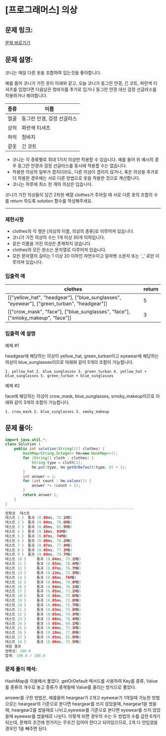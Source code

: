 # [프로그래머스] 의상

## 문제 링크:

[문제 바로가기](https://school.programmers.co.kr/learn/courses/30/lessons/42578)

## 문제 설명:

코니는 매일 다른 옷을 조합하여 입는것을 좋아합니다.

예를 들어 코니가 가진 옷이 아래와 같고, 오늘 코니가 동그란 안경, 긴 코트, 파란색 티셔츠를 입었다면 다음날은 청바지를 추가로 입거나 동그란 안경 대신 검정 선글라스를 착용하거나 해야합니다.

| 종류 | 이름 |
| --- | --- |
| 얼굴 | 동그란 안경, 검정 선글라스 |
| 상의 | 파란색 티셔츠 |
| 하의 | 청바지 |
| 겉옷 | 긴 코트 |
- 코니는 각 종류별로 최대 1가지 의상만 착용할 수 있습니다. 예를 들어 위 예시의 경우 동그란 안경과 검정 선글라스를 동시에 착용할 수는 없습니다.
- 착용한 의상의 일부가 겹치더라도, 다른 의상이 겹치지 않거나, 혹은 의상을 추가로 더 착용한 경우에는 서로 다른 방법으로 옷을 착용한 것으로 계산합니다.
- 코니는 하루에 최소 한 개의 의상은 입습니다.

코니가 가진 의상들이 담긴 2차원 배열 clothes가 주어질 때 서로 다른 옷의 조합의 수를 return 하도록 solution 함수를 작성해주세요.

---

### 제한사항

- clothes의 각 행은 [의상의 이름, 의상의 종류]로 이루어져 있습니다.
- 코니가 가진 의상의 수는 1개 이상 30개 이하입니다.
- 같은 이름을 가진 의상은 존재하지 않습니다.
- clothes의 모든 원소는 문자열로 이루어져 있습니다.
- 모든 문자열의 길이는 1 이상 20 이하인 자연수이고 알파벳 소문자 또는 '_' 로만 이루어져 있습니다.

### 입출력 예

| clothes | return |
| --- | --- |
| [["yellow_hat", "headgear"], ["blue_sunglasses", "eyewear"], ["green_turban", "headgear"]] | 5 |
| [["crow_mask", "face"], ["blue_sunglasses", "face"], ["smoky_makeup", "face"]] | 3 |

### 입출력 예 설명

예제 #1

headgear에 해당하는 의상이 yellow_hat, green_turban이고 eyewear에 해당하는 의상이 blue_sunglasses이므로 아래와 같이 5개의 조합이 가능합니다.

`1. yellow_hat
2. blue_sunglasses
3. green_turban
4. yellow_hat + blue_sunglasses
5. green_turban + blue_sunglasses`

예제 #2

face에 해당하는 의상이 crow_mask, blue_sunglasses, smoky_makeup이므로 아래와 같이 3개의 조합이 가능합니다.

`1. crow_mask
2. blue_sunglasses
3. smoky_makeup`

## 문제 풀이:

```java
import java.util.*;
class Solution {
    public int solution(String[][] clothes) {
        HashMap<String,Integer> hm=new HashMap<>();
        for (String[] cloth : clothes) {
            String type = cloth[1];
            hm.put(type, hm.getOrDefault(type, 0) + 1);
        }
        int answer = 1;
        for (int count : hm.values()) {
            answer *= (count + 1);
        }
        return answer-1;
    }
}
----------------------------------------------------------
정확성  테스트
테스트 1 〉	통과 (0.08ms, 74.1MB)
테스트 2 〉	통과 (0.04ms, 76.6MB)
테스트 3 〉	통과 (0.05ms, 65.9MB)
테스트 4 〉	통과 (0.10ms, 83MB)
테스트 5 〉	통과 (0.07ms, 74MB)
테스트 6 〉	통과 (0.06ms, 76.2MB)
테스트 7 〉	통과 (0.07ms, 77.4MB)
테스트 8 〉	통과 (0.05ms, 77.3MB)
테스트 9 〉	통과 (0.04ms, 79.7MB)
테스트 10 〉	통과 (0.04ms, 75.1MB)
테스트 11 〉	통과 (0.05ms, 76.4MB)
테스트 12 〉	통과 (0.07ms, 76.7MB)
테스트 13 〉	통과 (0.13ms, 72.3MB)
테스트 14 〉	통과 (0.06ms, 76MB)
테스트 15 〉	통과 (0.04ms, 78.8MB)
테스트 16 〉	통과 (0.04ms, 76.1MB)
테스트 17 〉	통과 (0.05ms, 73.1MB)
테스트 18 〉	통과 (0.06ms, 75.6MB)
테스트 19 〉	통과 (0.05ms, 73.8MB)
테스트 20 〉	통과 (0.06ms, 75.7MB)
테스트 21 〉	통과 (0.03ms, 75.8MB)
테스트 22 〉	통과 (0.05ms, 74.3MB)
테스트 23 〉	통과 (0.06ms, 78.4MB)
테스트 24 〉	통과 (0.08ms, 69.1MB)
테스트 25 〉	통과 (0.04ms, 73.3MB)
테스트 26 〉	통과 (0.10ms, 77.8MB)
테스트 27 〉	통과 (0.05ms, 85.8MB)
테스트 28 〉	통과 (0.06ms, 75.5MB)
채점 결과
정확성: 100.0
합계: 100.0 / 100.0
```

### **문제 풀이 해석:**

HashMap을 이용해서 풀었다. getOrDefault 메서드를 사용하여 Key를 종류, Value를 종류의 개수로 놓고 종류가 중복될때 Value를 올리는 방식으로 풀었다.

answer를 구한 방법은, 예를들어 heargear가 2개고 eyewear가 1개일때 가능한 방법으로는 heargear의 기준으로 본다면 heargear를 쓰지 않았을때, heargear1을 썼을때, heargear2를 썼을때로 나뉘고,eyewear를 기준으로 본다면 eyewear를 쓰지 않았을때 eyewear를 썼을때로 나뉜다. 이렇게 되면 경우의 수는 두 방법의 수를 곱한 6개가 되는데, 문제의 조건에 한가지는 무조건 입어야 한다고 되어있으므로, 2개 다 안입었을 경우인 1을 빼주면 된다.